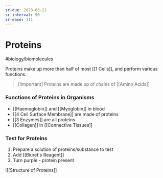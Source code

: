 ```yaml
---
sr-due: 2023-03-21
sr-interval: 50
sr-ease: 311
---
```

# Proteins
#biology/biomolecules 

Proteins make up more than half of most [[1 Cells]], and perform various functions. 

> [!important] Proteins are made up of chains of [[Amino Acids]]

### Functions of Proteins in Organisms
- [[Haemoglobin]] and [[Myoglobin]] in blood
- [[4 Cell Surface Membrane]] are made of proteins
- [[3 Enzymes]] are all proteins
- [[Collagen]] in [[Connective Tissues]]

### Test for Proteins
1. Prepare a solution of proteins/substance to test
2. Add [[Biuret's Reagent]]
3. Turn purple - protein present

![[Structure of Proteins]]